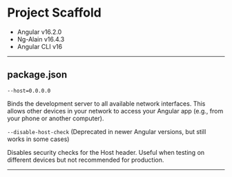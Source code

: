 # Project Scaffold

- Angular v16.2.0
- Ng-Alain v16.4.3
- Angular CLI v16

<hr>

## package.json

`--host=0.0.0.0`

Binds the development server to all available network interfaces.
This allows other devices in your network to access your Angular app (e.g., from your phone or another computer).

`--disable-host-check` (Deprecated in newer Angular versions, but still works in some cases)

Disables security checks for the Host header.
Useful when testing on different devices but not recommended for production.

<hr>

